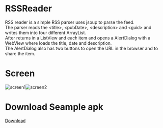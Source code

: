 RSSReader
=========

RSS reader is a simple RSS parser uses jsoup to parse the feed.<br>
The parser reads the &lt;title&gt;, &lt;pubDate&gt;, &lt;description&gt; and &lt;guid&gt; and writes them into four different ArrayList.<br>
After returns in a ListView and each item and opens a AlertDialog with a WebView where loads the title, date and description.<br>
The AlertDialog also has two buttons to open the URL in the browser and to share the item.

Screen
=========
<img src="http://s9.postimg.org/jqx5mr9sv/rss_1.png" alt="screen1" /><img src="http://s9.postimg.org/sagjkii5b/rss_2.png" alt="screen2" />

Download Seample apk
=========
<a href="http://www.mediafire.com/download/qxu7estwxpnh321/RSSReader.apk">Download</a>